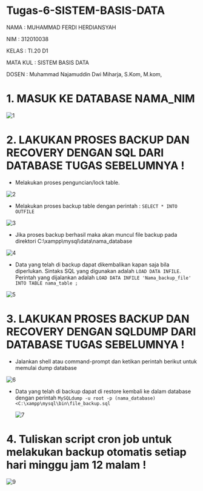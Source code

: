 # Tugas-6-SISTEM-BASIS-DATA


NAMA      : MUHAMMAD FERDI HERDIANSYAH

NIM       : 312010038

KELAS     : TI.20 D1

MATA KUL  : SISTEM BASIS DATA

DOSEN     :  Muhammad Najamuddin Dwi Miharja, S.Kom, M.kom, 

# 1. MASUK  KE DATABASE NAMA_NIM 

![1](https://user-images.githubusercontent.com/101733752/171647460-227495a4-1612-4a4f-9f4a-0fedde448187.PNG)

# 2. LAKUKAN PROSES BACKUP DAN RECOVERY DENGAN SQL DARI DATABASE TUGAS SEBELUMNYA !

 - Melakukan proses penguncian/lock table.

![2](https://user-images.githubusercontent.com/101733752/171649382-587559de-2e59-4be3-a435-596de058a175.PNG)

- Melakukan proses backup table dengan perintah : ``` SELECT * INTO OUTFILE ```

![3](https://user-images.githubusercontent.com/101733752/171650905-4ab0189c-449c-4246-ba0e-d5cacda0b8fc.PNG)

- Jika proses backup berhasil maka akan muncul file backup pada direktori C:\xampp\mysql\data\nama_database

![4](https://user-images.githubusercontent.com/101733752/171651965-2986dd0c-d86a-4813-ace1-84693ed45de7.PNG)

- Data yang telah di backup dapat dikembalikan kapan saja bila diperlukan. Sintaks SQL yang digunakan adalah ```LOAD DATA INFILE```. Perintah yang dijalankan adalah ```LOAD DATA INFILE 'Nama_backup_file' INTO TABLE nama_table ;```

![5](https://user-images.githubusercontent.com/101733752/171653017-3781cbaa-c4ee-4821-b88d-45d28d256a7e.PNG)

# 3. LAKUKAN PROSES BACKUP DAN RECOVERY DENGAN SQLDUMP DARI DATABASE TUGAS SEBELUMNYA !

- Jalankan shell atau command-prompt dan ketikan perintah berikut untuk memulai dump database 

![6](https://user-images.githubusercontent.com/101733752/171653439-0c67e8f4-62d5-4d6c-ab93-b0fb6d5aa8ff.PNG)

- Data yang telah di backup dapat di restore kembali ke dalam database dengan perintah 
  ```MySQLdump -u root -p (nama_database) <C:\xampp\mysql\bin\file_backup.sql```
  
  ![7](https://user-images.githubusercontent.com/101733752/171654022-d83175f5-a01e-431a-8c81-b73883b5af30.PNG)


# 4. Tuliskan script cron job untuk melakukan backup otomatis setiap hari minggu jam 12 malam !

![9](https://user-images.githubusercontent.com/101733752/171654358-5ab09015-6c7e-4c18-9ed7-d08cfbe2bb8a.PNG)




